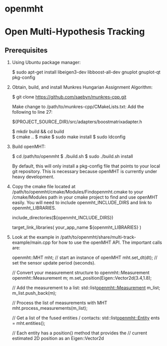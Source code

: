 # openmht
Open Multi-Hypothesis Tracking
================================

Prerequisites
---------------

1. Using Ubuntu package manager:

   $ sudo apt-get install libeigen3-dev libboost-all-dev gnuplot gnuplot-qt pkg-config

2. Obtain, build, and install Munkres Hungarian Assignment Algorithm:
   
   $ git clone https://github.com/saebyn/munkres-cpp.git
   
   Make change to /path/to/munkres-cpp/CMakeLists.txt:
   Add the following to line 27:

   ${PROJECT_SOURCE_DIR}/src/adapters/boostmatrixadapter.h

   $ mkdir build && cd build         
   $ cmake ..
   $ make
   $ sudo make install
   $ sudo ldconfig

3. Build openMHT:

   $ cd /path/to/openmht
   $ ./build.sh
   $ sudo ./build.sh install
   
   By default, this will only install a pkg-config file that points to your
   local git repository. This is necessary because openMHT is currently under
   heavy development.
   
4. Copy the cmake file located at
   /path/to/openmht/cmake/Modules/Findopenmht.cmake to your /cmake/Modules path
   in your cmake project to find and use openMHT easily. You will need to
   include openmht_INCLUDE_DIRS and link to openmht_LIBRARIES.

   include_directories(${openmht_INCLUDE_DIRS})

   target_link_libraries( your_app_name 
     ${openmht_LIBRARIES}
   )    

5. Look at the example in /path/to/openmht/share/multi-track-example/main.cpp
   for how to use the openMHT API. The important calls are:

   openmht::MHT mht;   // start an instance of openMHT
   mht.set_dt(dt);     // set the sensor update period (seconds).
   
   // Convert your measurement structure to openmht::Measurement
   openmht::Measurement m;
   m.set_position(Eigen::Vector2d(3.4,1.8);

   // Add the measurement to a list:
   std::list<openmht::Measurement> m_list;
   m_list.push_back(m);

   // Process the list of measurements with MHT
   mht.process_measurements(m_list); 

   // Get a list of the fused entities / contacts:
   std::list<openmht::Entity> ents = mht.entities();

   // Each entity has a position() method that provides the
   // current estimated 2D position as an Eigen::Vector2d